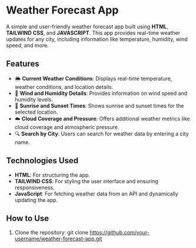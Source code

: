 # Weather Forecast App

A simple and user-friendly weather forecast app built using **HTML**, **TAILWIND CSS**, and **JAVASCRIPT**. This app provides real-time weather updates for any city, including information like temperature, humidity, wind speed, and more.

## Features

- 🌦️ **Current Weather Conditions**: Displays real-time temperature, weather conditions, and location details.
- 💨 **Wind and Humidity Details**: Provides information on wind speed and humidity levels.
- 🌅 **Sunrise and Sunset Times**: Shows sunrise and sunset times for the selected location.
- ☁️ **Cloud Coverage and Pressure**: Offers additional weather metrics like cloud coverage and atmospheric pressure.
- 🔍 **Search by City**: Users can search for weather data by entering a city name.

## Technologies Used

- **HTML**: For structuring the app.
- **TAILWIND CSS**: For styling the user interface and ensuring responsiveness.
- **JavaScript**: For fetching weather data from an API and dynamically updating the app.

## How to Use

1. Clone the repository:
   git clone https://github.com/your-username/weather-forecast-app.git
